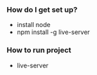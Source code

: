 ### How do I get set up? ###

* install node
* npm install -g live-server


### How to run project ###

* live-server
